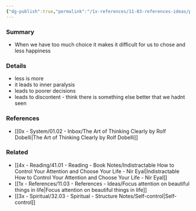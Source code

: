 ```yaml
---
{"dg-publish":true,"permalink":"/1x-references/11-03-references-ideas/paradox-of-choice/","dgHomeLink":true,"dgPassFrontmatter":false,"dgShowBacklinks":true,"dgShowLocalGraph":false,"dgShowInlineTitle":true}
---
```



### Summary
- When we have too much choice it makes it difficult for us to chose and less happiness

### Details
- less is more
- it leads to inner paralysis
- leads to poorer decisions
- leads to discontent - think there is something else better that we hadnt seen

### References
- [[0x - System/01.02 - Inbox/The Art of Thinking Clearly by Rolf Dobelli|The Art of Thinking Clearly by Rolf Dobelli]]

### Related
- [[4x - Reading/41.01 - Reading - Book Notes/Indistractable How to Control Your Attention and Choose Your Life - Nir Eyal|Indistractable How to Control Your Attention and Choose Your Life - Nir Eyal]]
- [[1x - References/11.03 - References - Ideas/Focus attention on beautiful things in life|Focus attention on beautiful things in life]]
- [[3x - Spiritual/32.03 - Spiritual - Structure Notes/Self-control|Self-control]]
